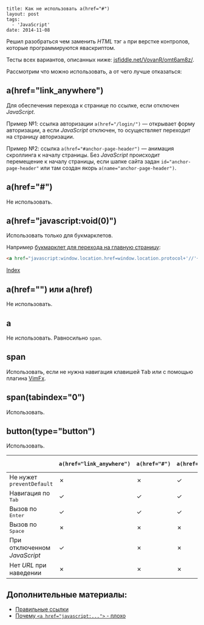 ```
title: Как не использовать a(href="#")
layout: post
tags:
  - 'JavaScript'
date: 2014-11-08
```

Решил разобраться чем заменить *HTML* тэг `a` при верстке контролов, которые программируются яваскриптом.

Тесты всех вариантов, описанных ниже: [jsfiddle.net/VovanR/omt6am8z/](http://jsfiddle.net/VovanR/omt6am8z/).

Рассмотрим что можно использовать, а от чего лучше отказаться:

## a(href="link_anywhere")
Для обеспечения перехода к странице по ссылке, если отключен *JavaScript*.

Пример №1: ссылка авторизации `a(href="/login/")` — открывает форму авторизации, а если *JavaScript* отключен, то осуществляет переходит на страницу авторизации.

Пример №2: ссылка `a(href="#anchor-page-header")` — анимация скроллинга к началу страницы. Без *JavaScript* происходит перемещение к началу страницы, если шапке сайта задан `id="anchor-page-header"` или там создан якорь `a(name="anchor-page-header")`.

## a(href="#")
Не использовать.

## a(href="javascript:void(0)")
Использовать только для букмарклетов.

Например [букмарклет для перехода на главную страницу](/posts/go-home-bookmarklet):
```html
<a href="javascript:window.location.href=window.location.protocol+'//'+window.location.host;void(0);" title="На главную">Index</a>
```

<a href="javascript:window.location.href=window.location.protocol+'//'+window.location.host;void(0);" class="b-bookmarklet" title="На главную">Index</a>


## a(href="") или a(href)
Не использовать.

## a
Не использовать.
Равносильно `span`.

## span
Использовать, если не нужна навигация клавишей <kbd>Tab</kbd> или с помощью плагина [VimFx](https://addons.mozilla.org/EN-US/firefox/addon/vimfx/).

## span(tabindex="0")
Использовать.

## button(type="button")
Использовать.

<table class="b-super-table">
<thead>
<tr>
<th></th>
<th class="b-super-table__type"><div><code>a(href="link_anywhere")</code></div></th>
<th class="b-super-table__type"><div><code>a(href="#")</code></div></th>
<th class="b-super-table__type"><div><code>a(href="javascript:void(0)")</code></div></th>
<th class="b-super-table__type"><div><code>a(href="")</code> и <code>a(href)</code></div></th>
<th class="b-super-table__type"><div><code>a</code></div></th>
<th class="b-super-table__type"><div><code>span</code></div></th>
<th class="b-super-table__type"><div><code>span(tabindex="0")</code></div></th>
<th class="b-super-table__type"><div><code>button(type="button")</code></div></th>
</tr>
</thead>
<tbody>
<tr>
<td class="b-super-table__problem">Не нужет <code>preventDefault</code></td>
<td><span class="b-super-table__false">✗</span></td>
<td><span class="b-super-table__false">✗</span></td>
<td><span class="b-super-table__true">✓</span></td>
<td><span class="b-super-table__false">✗</span></td>
<td><span class="b-super-table__true">✓</span></td>
<td><span class="b-super-table__true">✓</span></td>
<td><span class="b-super-table__true">✓</span></td>
<td><span class="b-super-table__true">✓</span></td>
</tr>
<tr>
<td class="b-super-table__problem">Навигация по <kbd>Tab</kbd></td>
<td><span class="b-super-table__true">✓</span></td>
<td><span class="b-super-table__true">✓</span></td>
<td><span class="b-super-table__true">✓</span></td>
<td><span class="b-super-table__true">✓</span></td>
<td><span class="b-super-table__false">✗</span></td>
<td><span class="b-super-table__false">✗</span></td>
<td><span class="b-super-table__true">✓</span></td>
<td><span class="b-super-table__true">✓</span></td>
</tr>
<tr>
<td class="b-super-table__problem">Вызов по <kbd>Enter</kbd></td>
<td><span class="b-super-table__true">✓</span></td>
<td><span class="b-super-table__true">✓</span></td>
<td><span class="b-super-table__true">✓</span></td>
<td><span class="b-super-table__true">✓</span></td>
<td><span class="b-super-table__false">✗</span></td>
<td><span class="b-super-table__false">✗</span></td>
<td><span class="b-super-table__false">✗</span></td>
<td><span class="b-super-table__true">✓</span></td>
</tr>
<tr>
<td class="b-super-table__problem">Вызов по <kbd>Space</kbd></td>
<td><span class="b-super-table__false">✗</span></td>
<td><span class="b-super-table__false">✗</span></td>
<td><span class="b-super-table__false">✗</span></td>
<td><span class="b-super-table__false">✗</span></td>
<td><span class="b-super-table__false">✗</span></td>
<td><span class="b-super-table__false">✗</span></td>
<td><span class="b-super-table__false">✗</span></td>
<td><span class="b-super-table__true">✓</span></td>
</tr>
<tr>
<td class="b-super-table__problem">При отключенном <em>JavaScript</em></td>
<td><span class="b-super-table__true">✓</span></td>
<td><span class="b-super-table__false">✗</span></td>
<td><span class="b-super-table__false">✗</span></td>
<td><span class="b-super-table__false">✗</span></td>
<td><span class="b-super-table__false">✗</span></td>
<td><span class="b-super-table__false">✗</span></td>
<td><span class="b-super-table__false">✗</span></td>
<td><span class="b-super-table__false">✗</span></td>
</tr>
<tr>
<td class="b-super-table__problem">Нет <em>URL</em> при наведении</td>
<td><span class="b-super-table__false">✗</span></td>
<td><span class="b-super-table__false">✗</span></td>
<td><span class="b-super-table__false">✗</span></td>
<td><span class="b-super-table__false">✗</span></td>
<td><span class="b-super-table__true">✓</span></td>
<td><span class="b-super-table__true">✓</span></td>
<td><span class="b-super-table__true">✓</span></td>
<td><span class="b-super-table__true">✓</span></td>
</tr>
</tbody>
</table>

## Дополнительные материалы:
- [Правильные ссылки](http://www.artlebedev.ru/tools/technogrette/html/links/)
- [Почему `<a href="javascript:...">` - плохо](http://javascript.ru/unsorted/why_href_js_is_bad)
